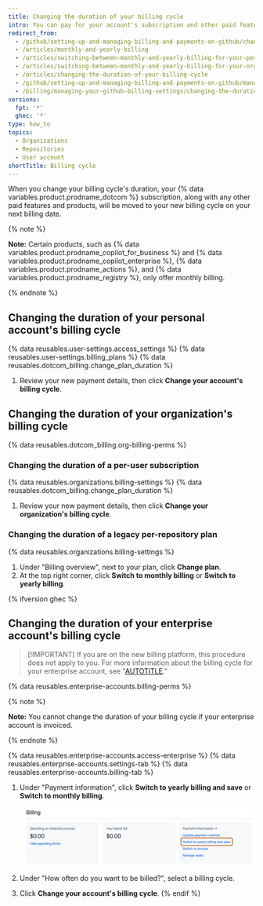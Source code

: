 ```yaml
---
title: Changing the duration of your billing cycle
intro: You can pay for your account's subscription and other paid features and products on a monthly or yearly billing cycle.
redirect_from:
  - /github/setting-up-and-managing-billing-and-payments-on-github/changing-the-duration-of-your-billing-cycle
  - /articles/monthly-and-yearly-billing
  - /articles/switching-between-monthly-and-yearly-billing-for-your-personal-account
  - /articles/switching-between-monthly-and-yearly-billing-for-your-organization
  - /articles/changing-the-duration-of-your-billing-cycle
  - /github/setting-up-and-managing-billing-and-payments-on-github/managing-your-github-billing-settings/changing-the-duration-of-your-billing-cycle
  - /billing/managing-your-github-billing-settings/changing-the-duration-of-your-billing-cycle
versions:
  fpt: '*'
  ghec: '*'
type: how_to
topics:
  - Organizations
  - Repositories
  - User account
shortTitle: Billing cycle
---
```

When you change your billing cycle's duration, your {% data variables.product.prodname_dotcom %} subscription, along with any other paid features and products, will be moved to your new billing cycle on your next billing date.

{% note %}

**Note:** Certain products, such as {% data variables.product.prodname_copilot_for_business %} and {% data variables.product.prodname_copilot_enterprise %}, {% data variables.product.prodname_actions %}, and {% data variables.product.prodname_registry %}, only offer monthly billing.

{% endnote %}

## Changing the duration of your personal account's billing cycle

{% data reusables.user-settings.access_settings %}
{% data reusables.user-settings.billing_plans %}
{% data reusables.dotcom_billing.change_plan_duration %}
1. Review your new payment details, then click **Change your account's billing cycle**.

## Changing the duration of your organization's billing cycle

{% data reusables.dotcom_billing.org-billing-perms %}

### Changing the duration of a per-user subscription

{% data reusables.organizations.billing-settings %}
{% data reusables.dotcom_billing.change_plan_duration %}
1. Review your new payment details, then click **Change your organization's billing cycle**.

### Changing the duration of a legacy per-repository plan

{% data reusables.organizations.billing-settings %}
1. Under "Billing overview", next to your plan, click **Change plan**.
1. At the top right corner, click **Switch to monthly billing** or **Switch to yearly billing**.

{% ifversion ghec %}

## Changing the duration of your enterprise account's billing cycle

>[!IMPORTANT] If you are on the new billing platform, this procedure does not apply to you. For more information about the billing cycle for your enterprise account, see "[AUTOTITLE](/billing/using-the-enhanced-billing-platform-for-enterprises/about-the-billing-cycle)."

{% data reusables.enterprise-accounts.billing-perms %}

{% note %}

**Note:** You cannot change the duration of your billing cycle if your enterprise account is invoiced.

{% endnote %}

{% data reusables.enterprise-accounts.access-enterprise %}
{% data reusables.enterprise-accounts.settings-tab %}
{% data reusables.enterprise-accounts.billing-tab %}
1. Under "Payment information", click **Switch to yearly billing and save** or **Switch to monthly billing**.

   ![Screenshot of the billing page for an enterprise account. In the "Payment information" section, a link, labeled "Switch to yearly billing and save", is outlined in dark orange.](/assets/images/help/billing/switch-to-yearly-billing.png)
1. Under "How often do you want to be billed?", select a billing cycle.
1. Click **Change your account's billing cycle**.
{% endif %}
